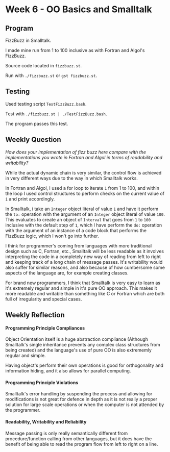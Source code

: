 # Week 6 - OO Basics and Smalltalk

## Program

FizzBuzz in Smalltalk.

I made mine run from 1 to 100 inclusive as with Fortran and Algol's FizzBuzz.

Source code located in `fizzbuzz.st`.

Run with `./fizzbuzz.st` or `gst fizzbuzz.st`.

## Testing

Used testing script `TestFizzBuzz.bash`.

Test with `./fizzbuzz.st | ./TestFizzBuzz.bash`.

The program passes this test.

## Weekly Question

*How does your implementation of fizz buzz here compare with the
implementations you wrote in Fortran and Algol in terms of readability and
writability?*

While the actual dynamic chain is very similar, the control flow is achieved
in very different ways due to the way in which Smalltalk works.

In Fortran and Algol, I used a for loop to iterate `i` from 1 to 100, and within
the loop I used control structures to perform checks on the current
value of `i` and print accordingly.

In Smalltalk, i take an `Integer` object literal of value `1` and have it
perform the `to:` operation with the argument of an `Integer` object literal of
value `100`.
This evaluates to create an object of `Interval` that goes from `1` to `100`
inclusive with the default step of `1`, which I have perform the `do:` operation
with the argument of an instance of a code block that performs the FizzBuzz logic,
which I won't go into further.

I think for programmer's coming from languages with more traditional design such as
C, Fortran, etc., Smalltalk will be less readable as it involves interpreting the code
in a completely new way of reading from left to right and keeping track of a long chain
of message passes. It's writability would also suffer for similar reasons, and also
because of how cumbersome some aspects of the language are, for example creating classes.

For brand new programmers, I think that Smalltalk is very easy to learn as it's extremely
regular and simple in it's pure OO approach. This makes it more readable and writable than
something like C or Fortran which are both full of irregularity and special cases.

## Weekly Reflection

#### Programming Principle Compliances

Object Orientation itself is a huge abstraction compliance (Although Smalltalk's single
inheritance prevents any complex class structures from being created) and the language's
use of pure OO is also extrememly regular and simple.

Having object's perform their own operations is good for orthogonality and information
hiding, and it also allows for parallel computing.

#### Programming Principle Violations

Smalltalk's error handling by suspending the process and allowing for modifications is
not great for defence in depth as it is not really a proper solution for large scale
operations or when the computer is not attended by the programmer.

#### Readability, Writability and Reliability

Message passing is only really semantically different from procedure/function calling from
other languages, but it does have the benefit of being able to read the program flow
from left to right on a line.
